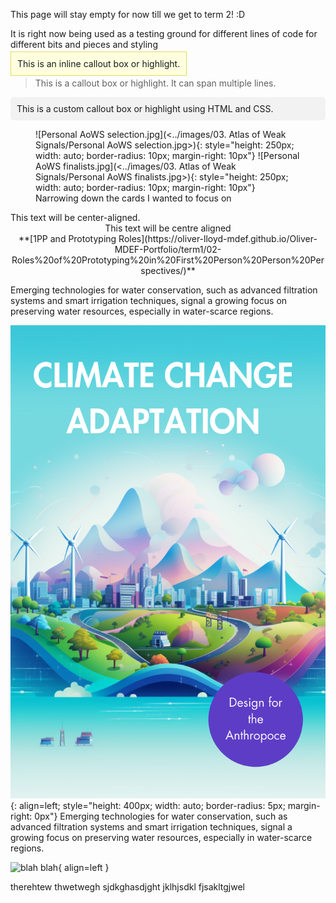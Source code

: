 This page will stay empty for now till we get to term 2! :D 

It is right now being used as a testing ground for different lines of code for different bits and pieces and styling

<span style="background-color: #FFFFE0; padding: 10px; border: 1px solid #E6DB55;">This is an inline callout box or highlight.</span>

> This is a callout box or highlight.
> It can span multiple lines.

<div style="background-color: #f2f2f2; padding: 10px; border-radius: 5px;">
This is a custom callout box or highlight using HTML and CSS.
</div>

<figure markdown style="overflow: hidden;">
![Personal AoWS selection.jpg](<../images/03. Atlas of Weak Signals/Personal AoWS selection.jpg>){: style="height: 250px; width: auto; border-radius: 10px; margin-right: 10px"}
![Personal AoWS finalists.jpg](<../images/03. Atlas of Weak Signals/Personal AoWS finalists.jpg>){: style="height: 250px; width: auto; border-radius: 10px; margin-right: 10px"}
<figcaption>Narrowing down the cards I wanted to focus on</figcaption>
</figure>

<div class="center-text">
    This text will be center-aligned.
</div>

<div style="text-align: center;">
This text will be centre aligned
</div>

<div style="text-align: center;">
**[1PP and Prototyping Roles](https://oliver-lloyd-mdef.github.io/Oliver-MDEF-Portfolio/term1/02-Roles%20of%20Prototyping%20in%20First%20Person%20Person%20Perspectives/)**
</div>

Emerging technologies for water conservation, such as advanced filtration systems and smart irrigation techniques, signal a growing focus on preserving water resources, especially in water-scarce regions.

![1.png](<../images/03. Atlas of Weak Signals/New Signals/1.png>){: align=left; style="height: 400px; width: auto; border-radius: 5px; margin-right: 0px"}
Emerging technologies for water conservation, such as advanced filtration systems and smart irrigation techniques, signal a growing focus on preserving water resources, especially in water-scarce regions.

![blah blah](https://dummyimage.com/600x400/eee/aaa){ align=left }

therehtew thwetwegh sjdkghasdjght jklhjsdkl fjsakltgjwel